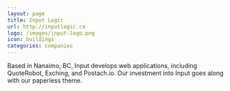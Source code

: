 ```yaml
---
layout: page
title: Input Logic
url: http://inputlogic.ca
logo: /images/input-logo.png
icon: buildings
categories: companies
---
```


Based in Nanaimo, BC, Input develops web applications, including QuoteRobot, Exching, and Postach.io. Our investment into Input goes along with our paperless theme.
